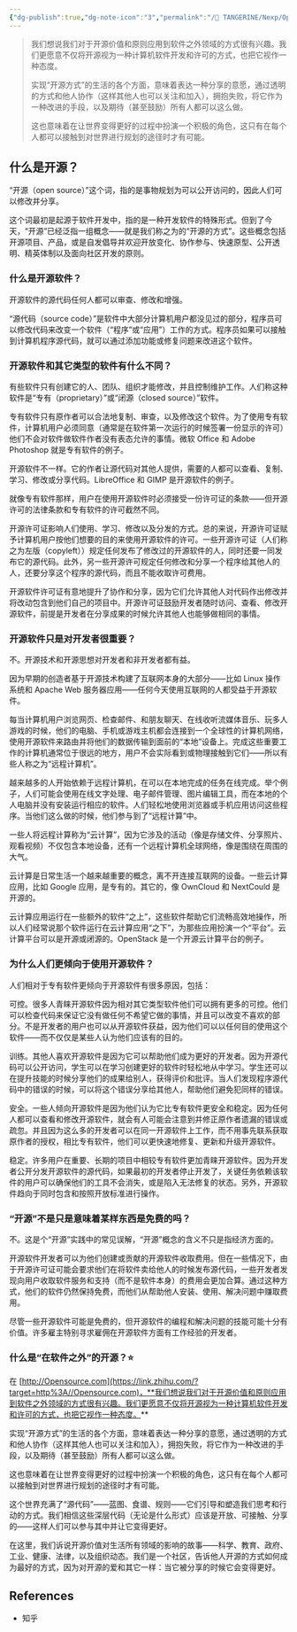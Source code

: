 ```yaml
---
{"dg-publish":true,"dg-note-icon":"3","permalink":"/🍊 TANGERINE/Nexp/Open Source/","dgPassFrontmatter":true,"noteIcon":"3","created":"2024-10-23T22:38:05.000+08:00","updated":"2024-10-31T15:02:16.829+08:00"}
---
```


>我们想说我们对于开源价值和原则应用到软件之外领域的方式很有兴趣。我们更愿意不仅将开源视为一种计算机软件开发和许可的方式，也把它视作一种态度。
>
>实现“开源方式”的生活的各个方面，意味着表达一种分享的意愿，通过透明的方式和他人协作（这样其他人也可以关注和加入），拥抱失败，将它作为一种改进的手段，以及期待（甚至鼓励）所有人都可以这么做。
>
>这也意味着在让世界变得更好的过程中扮演一个积极的角色，这只有在每个人都可以接触到对世界进行规划的途径时才有可能。

## 什么是开源？

“开源（open source）”这个词，指的是事物规划为可以公开访问的，因此人们可以修改并分享。

这个词最初是起源于软件开发中，指的是一种开发软件的特殊形式。但到了今天，“开源”已经泛指一组概念——就是我们称之为的“开源的方式”。这些概念包括开源项目、产品，或是自发倡导并欢迎开放变化、协作参与、快速原型、公开透明、精英体制以及面向社区开发的原则。

### 什么是开源软件？

开源软件的源代码任何人都可以审查、修改和增强。

“源代码（source code）”是软件中大部分计算机用户都没见过的部分，程序员可以修改代码来改变一个软件（“程序”或“应用”）工作的方式。程序员如果可以接触到计算机程序源代码，就可以通过添加功能或修复问题来改进这个软件。

### 开源软件和其它类型的软件有什么不同？

有些软件只有创建它的人、团队、组织才能修改，并且控制维护工作。人们称这种软件是“专有（proprietary）”或“闭源（closed source）”软件。

专有软件只有原作者可以合法地复制、审查，以及修改这个软件。为了使用专有软件，计算机用户必须同意（通常是在软件第一次运行的时候签署一份显示的许可）他们不会对软件做软件作者没有表态允许的事情。微软 Office 和 Adobe Photoshop 就是专有软件的例子。

开源软件不一样。它的作者让源代码对其他人提供，需要的人都可以查看、复制、学习、修改或分享代码。LibreOffice 和 GIMP 是开源软件的例子。

就像专有软件那样，用户在使用开源软件时必须接受一份许可证的条款——但开源许可的法律条款和专有软件的许可截然不同。

开源许可证影响人们使用、学习、修改以及分发的方式。总的来说，开源许可证赋予计算机用户按他们想要的目的来使用开源软件的许可。一些开源许可证（人们称之为左版（copyleft））规定任何发布了修改过的开源软件的人，同时还要一同发布它的源代码。此外，另一些开源许可规定任何修改和分享一个程序给其他人的人，还要分享这个程序的源代码，而且不能收取许可费用。

开源软件许可证有意地提升了协作和分享，因为它们允许其他人对代码作出修改并将改动包含到他们自己的项目中。开源许可证鼓励开发者随时访问、查看、修改开源软件，前提是开发者在分享成果的时候允许其他人也能够做相同的事情。

### 开源软件只是对开发者很重要？

不。开源技术和开源思想对开发者和非开发者都有益。

因为早期的创造者基于开源技术构建了互联网本身的大部分——比如 Linux 操作系统和 Apache Web 服务器应用——任何今天使用互联网的人都受益于开源软件。

每当计算机用户浏览网页、检查邮件、和朋友聊天、在线收听流媒体音乐、玩多人游戏的时候，他们的电脑、手机或游戏主机都会连接到一个全球性的计算机网络，使用开源软件来路由并将他们的数据传输到面前的“本地”设备上。完成这些重要工作的计算机通常位于很远的地方，用户不会实际看到或物理接触到它们——所以有些人称之为“远程计算机”。

越来越多的人开始依赖于远程计算机，在可以在本地完成的任务在线完成。举个例子，人们可能会使用在线文字处理、电子邮件管理、图片编辑工具，而在本地的个人电脑并没有安装运行相应的软件。人们轻松地使用浏览器或手机应用访问这些程序。当他们这么做的时候，他们参与到了“远程计算”中。

一些人将远程计算称为“云计算”，因为它涉及的活动（像是存储文件、分享照片、观看视频）不仅包含本地设备，还有一个远程计算机全球网络，像是围绕在周围的大气。

云计算是日常生活一个越来越重要的概念，离不开连接互联网的设备。一些云计算应用，比如 Google 应用，是专有的。其它的，像 OwnCloud 和 NextCould 是开源的。

云计算应用运行在一些额外的软件“之上”，这些软件帮助它们流畅高效地操作，所以人们经常说那个软件运行在云计算应用“之下”，为那些应用扮演一个“平台”。云计算平台可以是开源或闭源的。OpenStack 是一个开源云计算平台的例子。

### 为什么人们更倾向于使用开源软件？

人们相对于专有软件更倾向于开源软件有很多原因，包括：

可控。很多人青睐开源软件因为相对其它类型软件他们可以拥有更多的可控。他们可以检查代码来保证它没有做任何不希望它做的事情，并且可以改变不喜欢的部分。不是开发者的用户也可以从开源软件获益，因为他们可以以任何目的使用这个软件——而不仅仅是某些人认为他们应该有的目的。

训练。其他人喜欢开源软件是因为它可以帮助他们成为更好的开发者。因为开源代码可以公开访问，学生可以在学习创建更好的软件时轻松地从中学习。学生还可以在提升技能的时候分享他们的成果给别人，获得评价和批评。当人们发现程序源代码中的错误的时候，可以将这个错误分享给其他人，帮助他们避免犯同样的错误。

安全。一些人倾向开源软件是因为他们认为它比专有软件更安全和稳定。因为任何人都可以查看和修改开源软件，就会有人可能会注意到并修正原作者遗漏的错误或疏忽。并且因为这么多的开发者可以在同一开源软件上工作，而不用事先联系获取原作者的授权，相比专有软件，他们可以更快速地修复、更新和升级开源软件。

稳定。许多用户在重要、长期的项目中相较专有软件更加青睐开源软件。因为开发者公开分发开源软件的源代码，如果最初的开发者停止开发了，关键任务依赖该软件的用户可以确保他们的工具不会消失，或是陷入无法修复的状态。另外，开源软件趋向于同时包含和按照开放标准进行操作。

### “开源”不是只是意味着某样东西是免费的吗？

不。这是个“开源”实践中的常见误解，“开源”概念的含义不只是指经济方面的。

开源软件开发者可以为他们创建或贡献的开源软件收取费用。但在一些情况下，由于开源许可证可能会要求他们在将软件卖给他人的时候发布源代码，一些开发者发现向用户收取软件服务和支持（而不是软件本身）的费用会更加合算。通过这种方式，他们的软件仍然保持免费，而他们从帮助他人安装、使用、解决问题中赚取费用。

尽管一些开源软件可能是免费的，但开源软件的编程和解决问题的技能可能十分有价值。许多雇主特别寻求雇佣在开源软件方面有工作经验的开发者。

### 什么是“在软件之外”的开源？⭐

在 [http://Opensource.com](https://link.zhihu.com/?target=http%3A//Opensource.com)，**我们想说我们对于开源价值和原则应用到软件之外领域的方式很有兴趣。我们更愿意不仅将开源视为一种计算机软件开发和许可的方式，也把它视作一种态度。**

实现“开源方式”的生活的各个方面，意味着表达一种分享的意愿，通过透明的方式和他人协作（这样其他人也可以关注和加入），拥抱失败，将它作为一种改进的手段，以及期待（甚至鼓励）所有人都可以这么做。

这也意味着在让世界变得更好的过程中扮演一个积极的角色，这只有在每个人都可以接触到对世界进行规划的途径时才有可能。

这个世界充满了“源代码”——蓝图、食谱、规则——它们引导和塑造我们思考和行动的方式。我们相信这些深层代码（无论是什么形式）应该是开放、可接触、分享的——这样人们可以参与其中并让它变得更好。

在这里，我们诉说开源价值对生活所有领域的影响的故事——科学、教育、政府、工业、健康、法律，以及组织动态。我们是一个社区，告诉他人开源的方式如何成为最好的方式，因为对开源的爱和其它一样：当它被分享的时候它会变得更好。

## References

- 知乎